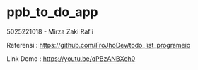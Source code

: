 # ppb_to_do_app

5025221018 - Mirza Zaki Rafii

Referensi : https://github.com/FroJhoDev/todo_list_programeio

Link Demo : https://youtu.be/qPBzANBXch0
